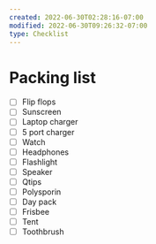 ```yaml
---
created: 2022-06-30T02:28:16-07:00
modified: 2022-06-30T09:26:32-07:00
type: Checklist
---
```


# Packing list

- [ ] Flip flops
- [ ] Sunscreen 
- [ ] Laptop charger
- [ ] 5 port charger
- [ ] Watch
- [ ] Headphones
- [ ] Flashlight
- [ ] Speaker
- [ ] Qtips
- [ ] Polysporin
- [ ] Day pack
- [ ] Frisbee
- [ ] Tent
- [ ] Toothbrush
